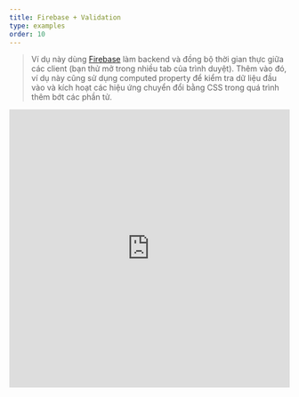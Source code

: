 ```yaml
---
title: Firebase + Validation
type: examples
order: 10
---
```


> Ví dụ này dùng [Firebase](https://firebase.google.com/) làm backend và đồng bộ thời gian thực giữa các client (bạn thử mở trong nhiều tab của trình duyệt). Thêm vào đó, ví dụ này cũng sử dụng computed property để kiểm tra dữ liệu đầu vào và kích hoạt các hiệu ứng chuyển đổi bằng CSS trong quá trình thêm bớt các phần tử.

<iframe width="100%" height="500" src="https://jsfiddle.net/chrisvfritz/pyLbpzzx/embedded/result,html,js,css" allowfullscreen="allowfullscreen" frameborder="0"></iframe>
